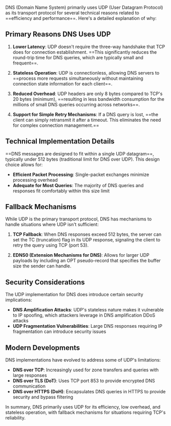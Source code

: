 DNS (Domain Name System) primarily uses UDP (User Datagram Protocol) as its transport protocol for several technical reasons related to ==efficiency and performance==. Here's a detailed explanation of why:

## Primary Reasons DNS Uses UDP

1. **Lower Latency**: UDP doesn't require the three-way handshake that TCP does for connection establishment. ==This significantly reduces the round-trip time for DNS queries, which are typically small and frequent==.
    
2. **Stateless Operation**: UDP is connectionless, allowing DNS servers to ==process more requests simultaneously without maintaining connection state information for each client==.
    
3. **Reduced Overhead**: UDP headers are only 8 bytes compared to TCP's 20 bytes (minimum), ==resulting in less bandwidth consumption for the millions of small DNS queries occurring across networks==.
    
4. **Support for Simple Retry Mechanisms**: If a DNS query is lost, ==the client can simply retransmit it after a timeout. This eliminates the need for complex connection management.==
    

## Technical Implementation Details

==DNS messages are designed to fit within a single UDP datagram==, typically under 512 bytes (traditional limit for DNS over UDP). This design choice allows for:

- **Efficient Packet Processing**: Single-packet exchanges minimize processing overhead
- **Adequate for Most Queries**: The majority of DNS queries and responses fit comfortably within this size limit

## Fallback Mechanisms

While UDP is the primary transport protocol, DNS has mechanisms to handle situations where UDP isn't sufficient:

1. **TCP Fallback**: When DNS responses exceed 512 bytes, the server can set the TC (truncation) flag in its UDP response, signaling the client to retry the query using TCP (port 53).
    
2. **EDNS0 (Extension Mechanisms for DNS)**: Allows for larger UDP payloads by including an OPT pseudo-record that specifies the buffer size the sender can handle.
    

## Security Considerations

The UDP implementation for DNS does introduce certain security implications:

- **DNS Amplification Attacks**: UDP's stateless nature makes it vulnerable to IP spoofing, which attackers leverage in DNS amplification DDoS attacks
- **UDP Fragmentation Vulnerabilities**: Large DNS responses requiring IP fragmentation can introduce security issues

## Modern Developments

DNS implementations have evolved to address some of UDP's limitations:

- **DNS over TCP**: Increasingly used for zone transfers and queries with large responses
- **DNS over TLS (DoT)**: Uses TCP port 853 to provide encrypted DNS communication
- **DNS over HTTPS (DoH)**: Encapsulates DNS queries in HTTPS to provide security and bypass filtering

In summary, DNS primarily uses UDP for its efficiency, low overhead, and stateless operation, with fallback mechanisms for situations requiring TCP's reliability.